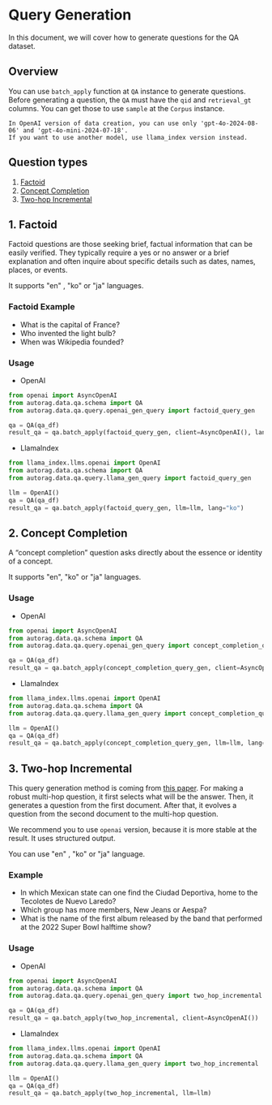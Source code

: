 # Query Generation

In this document, we will cover how to generate questions for the QA dataset.

## Overview

You can use `batch_apply` function at `QA` instance to generate questions.
Before generating a question, the `QA` must have the `qid` and `retrieval_gt` columns.
You can get those to use `sample` at the `Corpus` instance.

```{attention}
In OpenAI version of data creation, you can use only 'gpt-4o-2024-08-06' and 'gpt-4o-mini-2024-07-18'.
If you want to use another model, use llama_index version instead.
```

## Question types

1. [Factoid](#1-factoid)
2. [Concept Completion](#2-concept-completion)
3. [Two-hop Incremental](#3-two-hop-incremental)


## 1. Factoid
Factoid questions are those seeking brief, factual information that can be easily verified.
They typically require a yes or no answer or a brief explanation and often inquire about specific details such as dates, names, places, or events.

It supports "en" , "ko" or "ja" languages.

### Factoid Example

- What is the capital of France?
- Who invented the light bulb?
- When was Wikipedia founded?

### Usage
- OpenAI

```python
from openai import AsyncOpenAI
from autorag.data.qa.schema import QA
from autorag.data.qa.query.openai_gen_query import factoid_query_gen

qa = QA(qa_df)
result_qa = qa.batch_apply(factoid_query_gen, client=AsyncOpenAI(), lang="ko")
```

- LlamaIndex

```python
from llama_index.llms.openai import OpenAI
from autorag.data.qa.schema import QA
from autorag.data.qa.query.llama_gen_query import factoid_query_gen

llm = OpenAI()
qa = QA(qa_df)
result_qa = qa.batch_apply(factoid_query_gen, llm=llm, lang="ko")
```

## 2. Concept Completion
A “concept completion” question asks directly about the essence or identity of a concept.

It supports "en", "ko" or "ja" languages.

### Usage

- OpenAI

```python
from openai import AsyncOpenAI
from autorag.data.qa.schema import QA
from autorag.data.qa.query.openai_gen_query import concept_completion_query_gen

qa = QA(qa_df)
result_qa = qa.batch_apply(concept_completion_query_gen, client=AsyncOpenAI(), lang="ko")
```

- LlamaIndex

```python
from llama_index.llms.openai import OpenAI
from autorag.data.qa.schema import QA
from autorag.data.qa.query.llama_gen_query import concept_completion_query_gen

llm = OpenAI()
qa = QA(qa_df)
result_qa = qa.batch_apply(concept_completion_query_gen, llm=llm, lang="ko")
```

## 3. Two-hop Incremental

This query generation method is coming from [this paper](https://arxiv.org/pdf/2404.00571).
For making a robust multi-hop question, it first selects what will be the answer.
Then, it generates a question from the first document.
After that, it evolves a question from the second document to the multi-hop question.

We recommend you to use `openai` version, because it is more stable at the result. It uses structured output.

You can use "en" , "ko" or "ja" language.

### Example

- In which Mexican state can one find the Ciudad Deportiva, home to the Tecolotes de Nuevo Laredo?
- Which group has more members, New Jeans or Aespa?
- What is the name of the first album released by the band that performed at the 2022 Super Bowl halftime show?

### Usage

- OpenAI

```python
from openai import AsyncOpenAI
from autorag.data.qa.schema import QA
from autorag.data.qa.query.openai_gen_query import two_hop_incremental

qa = QA(qa_df)
result_qa = qa.batch_apply(two_hop_incremental, client=AsyncOpenAI())
```

- LlamaIndex

```python
from llama_index.llms.openai import OpenAI
from autorag.data.qa.schema import QA
from autorag.data.qa.query.llama_gen_query import two_hop_incremental

llm = OpenAI()
qa = QA(qa_df)
result_qa = qa.batch_apply(two_hop_incremental, llm=llm)
```
